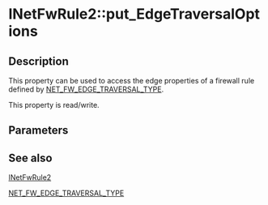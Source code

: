 # INetFwRule2::put_EdgeTraversalOptions

## Description

This property can be used to access the edge properties of a firewall rule defined by [NET_FW_EDGE_TRAVERSAL_TYPE](https://learn.microsoft.com/windows/win32/api/icftypes/ne-icftypes-net_fw_edge_traversal_type).

This property is read/write.

## Parameters

## See also

[INetFwRule2](https://learn.microsoft.com/previous-versions/windows/desktop/api/netfw/nn-netfw-inetfwrule2)

[NET_FW_EDGE_TRAVERSAL_TYPE](https://learn.microsoft.com/windows/win32/api/icftypes/ne-icftypes-net_fw_edge_traversal_type)